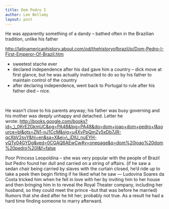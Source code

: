 ```yaml
---
title: Dom Pedro I
author: Lee Bellamy
layout: post
---
```

He was apparently something of a dandy &#8211; bathed often in the Brazilian tradition, unlike his father

http://latinamericanhistory.about.com/od/thehistoryofbrazil/p/Dom-Pedro-I-First-Emperor-Of-Brazil.htm

- sweetest stache ever  
- declared independence after his dad gave him a country &#8211; dick move at first glance, but he was actually instructed to do so by his father to maintain control of the country  
- after declaring independence, went back to Portugal to rule after his father died &#8211; nice.

&nbsp;

He wasn&#8217;t close to his parents anyway; his father was busy governing and his mother was deeply unhappy and detached. Letter he wrote: http://books.google.com/books?id=_\_0KrEZGkmUC&pg=PA48&lpg=PA48&dq=dom+joao+dom+pedro+I&source=bl&ots=ZN1-nJ1CcM&sig=u4XvPpQmZy5xDb7JR-qcXbV2svY&hl=en&sa=X&ei=\_iDlU_nuEYH-yQTy04GYDg&ved=0CGAQ6AEwCw#v=onepage&q=dom%20joao%20dom%20pedro%20I&f=false

Poor Princess Leopoldina &#8211; she was very popular with the people of Brazil but Pedro found her dull and carried on a string of affairs. (if he saw a sedan chair being carried by slaves with the curtain closed, he&#8217;d ride up to take a peek then begin flirting if he liked what he saw &#8212; Ludovina Soares da Costa tricked him when he fell in love with her by inviting him to her house and then bringing him in to reveal the Royal Theater company, including her husband, so they could meet the prince &#8211;but that was before he married) Rumors that she died after he hit her; probably not true. As a result he had a hard time finding someone to marry afterward.

